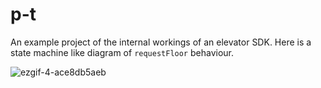 # p-t

An example project of the internal workings of an elevator SDK.
Here is a state machine like diagram of `requestFloor` behaviour.


![ezgif-4-ace8db5aeb](https://user-images.githubusercontent.com/13477291/224890007-c1a8c572-903f-4d29-b0dd-9c4de09a6c76.png)
